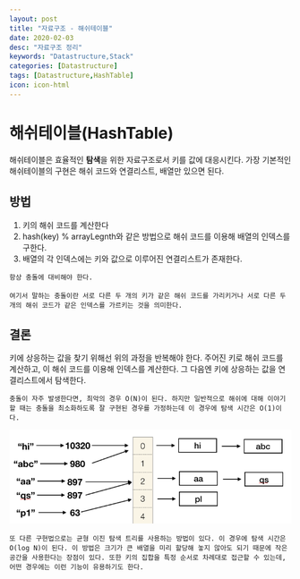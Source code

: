 ```yaml
---
layout: post
title: "자료구조 - 해쉬테이블"
date: 2020-02-03
desc: "자료구조 정리"
keywords: "Datastructure,Stack"
categories: [Datastructure]
tags: [Datastructure,HashTable]
icon: icon-html
---
```


# 해쉬테이블(HashTable)

해쉬테이블은 효율적인 <b>탐색</b>을 위한 자료구조로서 키를 값에 대응시킨다. 가장 기본적인 해쉬테이블의 구현은 해쉬 코드와 연결리스트, 배열만 있으면 된다.

## 방법

1. 키의 해쉬 코드를 계산한다
2. hash(key) % arrayLegnth와 같은 방법으로 해쉬 코드를 이용해 배열의 인덱스를 구한다.
3. 배열의 각 인덱스에는 키와 값으로 이루어진 연결리스트가 존재한다.

```
항상 충돌에 대비해야 한다. 

여기서 말하는 충돌이란 서로 다른 두 개의 키가 같은 해쉬 코드를 가리키거나 서로 다른 두 개의 해쉬 코드가 같은 인덱스를 가르키는 것을 의미한다.
```

## 결론

키에 상응하는 값을 찾기 위해선 위의 과정을 반복해야 한다. 주어진 키로 해쉬 코드를 계산하고, 이 해쉬 코드를 이용해 인덱스를 계산한다. 그 다음엔 키에 상응하는 값을 연결리스트에서 탐색한다.

```
충돌이 자주 발생한다면, 최악의 경우 O(N)이 된다. 하지만 일반적으로 해쉬에 대해 이야기할 때는 충돌을 최소화하도록 잘 구현된 경우를 가정하는데 이 경우에 탐색 시간은 O(1)이다.
```
![hashtable](https://github.com/gyooha/seroo/blob/master/static/assets/img/post/2020-02-04-hash_table.png)

```
또 다른 구현법으로는 균형 이진 탐색 트리를 사용하는 방법이 있다. 이 경우에 탐색 시간은 O(log N)이 된다. 이 방법은 크기가 큰 배열을 미리 할당해 놓지 않아도 되기 때문에 작은 공간을 사용한다는 장점이 있다. 또한 키의 집합을 특정 순서로 차례대로 접근할 수 있는데, 어떤 경우에는 이런 기능이 유용하기도 한다.
```
